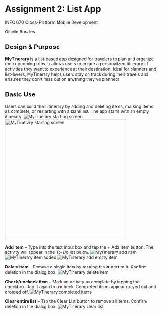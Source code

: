 # Assignment 2: List App

INFO 670 Cross-Platform Mobile Development

Giselle Rosales

## Design & Purpose

**MyTinerary** is a list-based app designed for travelers to plan and organize their upcoming trips. It allows users to create a personalized itinerary of activities they want to experience at their destination. Ideal for planners and list-lovers, MyTinerary helps users stay on track during their travels and ensures they don't miss out on anything they’ve planned!

## Basic Use

Users can build their itinerary by adding and deleting items, marking items as complete, or restarting with a blank list.
The app starts with an empty itinerary.
![MyTinerary starting screen](../Assignment_screenshots/MyTinerary_starting_screen.png)
<img src="../Assignment_screenshots/MyTinerary_starting_screen.png" alt="MyTinerary starting screen" width="400"/>

**Add item** – Type into the text input box and tap the + Add Item button. The activity will appear in the To-Do list below.
![MyTinerary add item](Assignment_screenshots/MyTinerary_add_item.png)
![MyTinerary item added](Assignment_screenshots/MyTinerary_item_added.png)
![MyTinerary add empty item](Assignment_screenshots/MyTinerary_add_empty_item.png)

**Delete item** – Remove a single item by tapping the ❌ next to it. Confirm deletion in the dialog box.
![MyTinerary delete item](Assignment_screenshots/MyTinerary_delete_item.png)

**Check/uncheck item** – Mark an activity as complete by tapping the checkbox. Tap it again to uncheck. Completed items appear grayed out and crossed off.
![MyTinerary completed items](Assignment_screenshots/MyTinerary_completed_items.png)

**Clear entire list** – Tap the Clear List button to remove all items. Confirm deletion in the dialog box.
![MyTinerary clear list](Assignment_screenshots/MyTinerary_clear_list.png)
